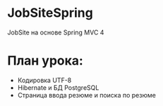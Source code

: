 JobSiteSpring
=============

JobSite на основе Spring MVC 4

План урока:
===========
* Кодировка UTF-8
* Hibernate и БД PostgreSQL
* Страница ввода резюме и поиска по резюме
